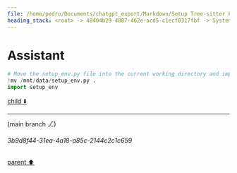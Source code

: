 ```yaml
---
file: /home/pedro/Documents/chatgpt_export/Markdown/Setup Tree-sitter Python parser.md
heading_stack: <root> -> 48404b29-4887-462e-acd5-c1ecf0317fbf -> System -> 116c69b9-0217-4c43-bedc-42dcbf0f826d -> System -> aaa2b2b9-a972-49a4-8072-387253454bc2 -> User -> 65ebe623-cb59-4071-a891-b0ecac4a7299 -> Assistant
---
```

# Assistant

```python
# Move the setup_env.py file into the current working directory and import it
!mv /mnt/data/setup_env.py .
import setup_env
```

[child ⬇️](#3b9d8f44-31ea-4a18-a85c-2144c2c1c659)

---

(main branch ⎇)
###### 3b9d8f44-31ea-4a18-a85c-2144c2c1c659
[parent ⬆️](#65ebe623-cb59-4071-a891-b0ecac4a7299)
